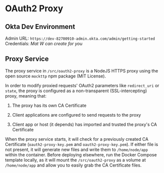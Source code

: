 # OAuth2 Proxy

## Okta Dev Environment

Admin URL: `https://dev-82700910-admin.okta.com/admin/getting-started`
Credentials: _Mat W can create for you_

## Proxy Service

The proxy service in `/src/oauth2-proxy` is a NodeJS HTTPS proxy using the open source `mockttp` npm package (MIT License).

In order to modify proxied requests' OAuth2 parameters like `redirect_uri` or `state`, the proxy is configured as a non-transparent (SSL-intercepting) proxy, meaning that:

1. The proxy has its own CA Certificate

2. Client applications are configured to send requests to the proxy

3. Client app or host (it depends) has imported and trusted the proxy's CA Certificate

When the proxy service starts, it will check for a previously created CA Certificate (`oauth2-proxy-key.pem` and `oauth2-proxy-key.pem`). If either file is not present, it will generate new files and write them to `/home/node/app` within the container. Before deploying elsewhere, run the Docker Compose template locally, as it will mount the `/src/oauth2-proxy` as a volume at `/home/node/app` and allow you to easily grab the CA Certificate files.
